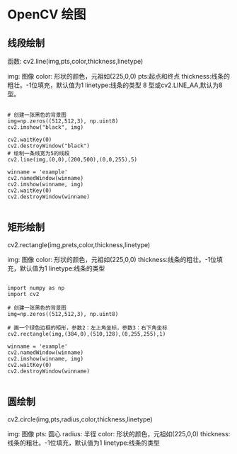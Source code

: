 # OpenCV 绘图


## 线段绘制

函数: cv2.line(img,pts,color,thickness,linetype)

img: 图像
color: 形状的颜色，元祖如(225,0,0)
pts:起点和终点
thickness:线条的粗壮。-1位填充，默认值为1
linetype:线条的类型 8 型或cv2.LINE_AA,默认为8型。

<pre>
<code>
# 创建一张黑色的背景图
img=np.zeros((512,512,3), np.uint8)
cv2.imshow("black", img)

cv2.waitKey(0)
cv2.destroyWindow("black")
# 绘制一条线宽为5的线段
cv2.line(img,(0,0),(200,500),(0,0,255),5)

winname = 'example'
cv2.namedWindow(winname)
cv2.imshow(winname, img)
cv2.waitKey(0)
cv2.destroyWindow(winname)
</code>
</pre>

## 矩形绘制

cv2.rectangle(img,prets,color,thickness,linetype)

img: 图像
color: 形状的颜色，元祖如(225,0,0)
thickness:线条的粗壮。-1位填充，默认值为1
linetype:线条的类型

<pre>
<code>
import numpy as np
import cv2

# 创建一张黑色的背景图
img=np.zeros((512,512,3), np.uint8)

# 画一个绿色边框的矩形，参数2：左上角坐标，参数3：右下角坐标
cv2.rectangle(img,(384,0),(510,128),(0,255,255),1)

winname = 'example'
cv2.namedWindow(winname)
cv2.imshow(winname, img)
cv2.waitKey(0)
cv2.destroyWindow(winname)
</code>
</pre>

## 圆绘制

cv2.circle(img,pts,radius,color,thickness,linetype)

img: 图像
pts: 圆心
radius: 半径
color: 形状的颜色，元祖如(225,0,0)
thickness:线条的粗壮。-1位填充，默认值为1
linetype:线条的类型